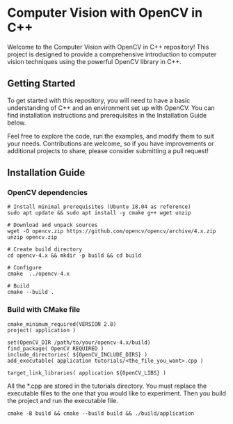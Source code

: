 # Computer Vision with OpenCV in C++
Welcome to the Computer Vision with OpenCV in C++ repository! This project is designed to provide a comprehensive introduction to computer vision techniques using the powerful OpenCV library in C++.

## Getting Started
To get started with this repository, you will need to have a basic understanding of C++ and an environment set up with OpenCV. You can find installation instructions and prerequisites in the Installation Guide below.

Feel free to explore the code, run the examples, and modify them to suit your needs. Contributions are welcome, so if you have improvements or additional projects to share, please consider submitting a pull request!

## Installation Guide

### OpenCV dependencies
```
# Install minimal prerequisites (Ubuntu 18.04 as reference)
sudo apt update && sudo apt install -y cmake g++ wget unzip
 
# Download and unpack sources
wget -O opencv.zip https://github.com/opencv/opencv/archive/4.x.zip
unzip opencv.zip
 
# Create build directory
cd opencv-4.x && mkdir -p build && cd build
 
# Configure
cmake  ../opencv-4.x
 
# Build
cmake --build .
```

### Build with CMake file
```
cmake_minimum_required(VERSION 2.8)
project( application )

set(OpenCV_DIR /path/to/your/opencv-4.x/build)
find_package( OpenCV REQUIRED )
include_directories( ${OpenCV_INCLUDE_DIRS} )
add_executable( application tutorials/<the_file_you_want>.cpp )

target_link_libraries( application ${OpenCV_LIBS} )
```

All the *.cpp are stored in the tutorials directory. You must replace the executable files to the one that you would like to experiment. Then you build the project and run the executable file.

```
cmake -B build && cmake --build build && ./build/application
```